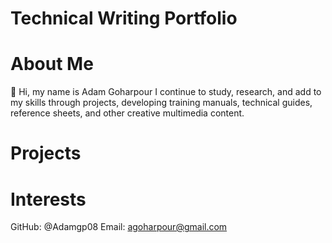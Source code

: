 # Technical Writing Portfolio
About Me
=======
👋 Hi, my name is Adam Goharpour
I continue to study, research, and add to my skills through projects, developing training manuals, technical guides, reference sheets, and other creative multimedia content.

Projects
======


Interests
=======

GitHub: @Adamgp08
Email: agoharpour@gmail.com
